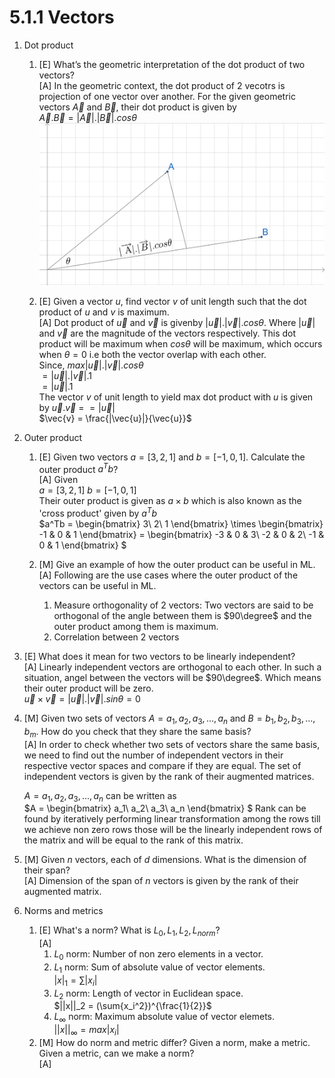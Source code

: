 # 5.1.1 Vectors

1. Dot product
    1. [E] What’s the geometric interpretation of the dot product of two vectors?\
       [A] In the geometric context, the dot product of 2 vecotrs is projection of one vector over another.
        For the given geometric vectors $\overrightarrow A$ and $\overrightarrow B$, their dot product is given by\
           $\overrightarrow A.\overrightarrow B = |\overrightarrow A|.|\overrightarrow B|.cos\theta$ 
       ![](vectors1.png)
       
    2. [E] Given a vector $u$, find vector $v$ of unit length such that the dot product of $u$ and $v$ is maximum.\
       [A] Dot product of $\vec{u}$ and $\vec{v}$ is givenby $|\vec{u}|.|\vec{v}|.cos\theta$. Where $|\vec{u}|$ and $\vec{v}$ are the magnitude of the vectors respectively. This dot product will be maximum when $cos\theta$ will be maximum, which occurs when $\theta = 0$ i.e both the vector overlap with each other.\
       Since, $max |\vec{u}|.|\vec{v}|.cos\theta$\
       $= |\vec{u}|.|\vec{v}|.1$\
       $= |\vec{u}|.1$\
       The vector $v$ of unit length to yield max dot product with $u$ is given by 
       $\vec{u}.\vec{v}$ = $= |\vec{u}|$\
       $\vec{v} = \frac{|\vec{u}|}{\vec{u}}$
       
2. Outer product
    1. [E] Given two vectors $a = [3, 2, 1]$ and  $b = [-1, 0, 1]$. Calculate the outer product $a^Tb$?\
       [A] Given \
       $a = [3, 2, 1]$   $b = [-1, 0, 1]$\
       Their outer product is given as $a \times b$ which is also known as the 'cross product' given by $a^Tb$\
       $a^Tb = 
       \begin{bmatrix}
       3\\
       2\\
       1
       \end{bmatrix} \times
       \begin{bmatrix}
       -1 & 0 & 1
       \end{bmatrix} = 
       \begin{bmatrix}
       -3 & 0 & 3\\
       -2 & 0 & 2\\
       -1 & 0 & 1
       \end{bmatrix}
       $
       
    1. [M] Give an example of how the outer product can be useful in ML.\
       [A] Following are the use cases where the outer product of the vectors can be useful in ML.
       1. Measure orthogonality of 2 vectors: Two vectors are said to be orthogonal of the angle between them is $90\degree$ and the outer product among them is maximum.
       2. Correlation between 2 vectors
      
          
3. [E] What does it mean for two vectors to be linearly independent?\
   [A] Linearly independent vectors are orthogonal to each other. In such a situation, angel between the vectors will be $90\degree$. Which means their outer product will be zero.\
   $\vec{u}\times\vec{v} = |\vec{u}|.|\vec{v}|.sin\theta = 0$

   
5. [M] Given two sets of vectors $A = {a_1, a_2, a_3, ..., a_n}$ and $B = {b_1, b_2, b_3, ... , b_m}$. How do you check that they share the same basis?\
   [A] In order to check whether two sets of vectors share the same basis, we need to find out the number of independent vectors in their respective vector spaces and compare if they are equal. The set of independent vectors is given by the rank of their augmented matrices.

   $A = {a_1, a_2, a_3, ..., a_n}$ can be written as \
   $A = 
   \begin{bmatrix}
       a_1\\
       a_2\\
       a_3\\
       a_n
   \end{bmatrix}
   $
   Rank can be found by iteratively performing linear transformation among the rows till we achieve non zero rows those will be the linearly independent rows of the matrix and will be equal to the rank of this matrix.
   
7. [M] Given $n$ vectors, each of $d$ dimensions. What is the dimension of their span?\
   [A] Dimension of the span of $n$ vectors is given by the rank of their augmented matrix.

   
9. Norms and metrics
	1. [E] What's a norm? What is $L_0, L_1, L_2, L_{norm}$?\
   [A]
        1. $L_0$ norm: Number of non zero elements in a vector.
        2. $L_1$ norm: Sum of absolute value of vector elements.\
           $|x|_1 = \sum{|x_i|}$
        4. $L_2$ norm: Length of vector in Euclidean space.\
           $||x||_2 = (\sum{x_i^2})^{\frac{1}{2}}$
        5. $L_{\infty}$ norm: Maximum absolute value of vector elemets.\
           $||x||_{\infty} = max{|x_i|}$
	1. [M] How do norm and metric differ? Given a norm, make a metric. Given a metric, can we make a norm?\
    [A]
